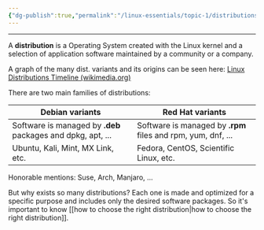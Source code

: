 ```yaml
---
{"dg-publish":true,"permalink":"/linux-essentials/topic-1/distributions/","noteIcon":""}
---
```


---
A **distribution** is a Operating System created with the Linux kernel and a selection of application software maintained by a community or a company.

A graph of the many dist. variants and its origins can be seen here:
[Linux Distributions Timeline (wikimedia.org)](https://upload.wikimedia.org/wikipedia/commons/a/ad/2023_Linux_Distributions_Timeline.svg)

There are two main families of distributions:

| Debian variants                                             | Red Hat variants                                             |
| ----------------------------------------------------------- | ------------------------------------------------------------ |
| Software is managed by **.deb** packages and dpkg, apt, ... | Software is managed by **.rpm** files and rpm, yum, dnf, ... |
| Ubuntu, Kali, Mint, MX Link, etc.                           | Fedora, CentOS, Scientific Linux, etc.                       |
Honorable mentions: Suse, Arch, Manjaro, ...

But why exists so many distributions? Each one is made and optimized for a specific purpose and includes only the desired software packages. So it's important to know [[how to choose the right distribution\|how to choose the right distribution]].